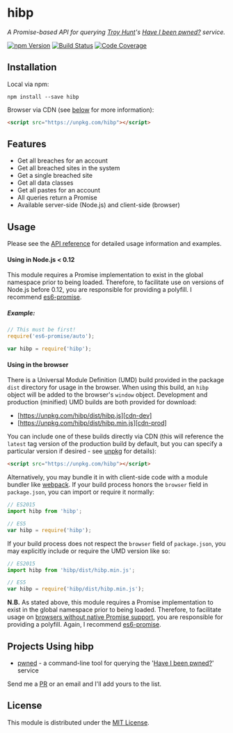 # hibp

*A Promise-based API for querying [Troy Hunt][troy]'s
[Have I been pwned?][haveibeenpwned] service.*

[![npm Version][npm-image]][npm-url]
[![Build Status][travis-image]][travis-url]
[![Code Coverage][coveralls-image]][coveralls-url]

## Installation

Local via npm:

```shell
npm install --save hibp
```

Browser via CDN (see [below](#using-in-the-browser) for more information):

```html
<script src="https://unpkg.com/hibp"></script>
```

## Features

* Get all breaches for an account
* Get all breached sites in the system
* Get a single breached site
* Get all data classes
* Get all pastes for an account
* All queries return a Promise
* Available server-side (Node.js) and client-side (browser)

## Usage

Please see the [API reference](API.md) for detailed usage information and
examples.

#### Using in Node.js < 0.12

This module requires a Promise implementation to exist in the global namespace
prior to being loaded. Therefore, to facilitate use on versions of Node.js
before 0.12, you are responsible for providing a polyfill. I recommend
[es6-promise][es6-promise].

##### Example:

```javascript
// This must be first!
require('es6-promise/auto');

var hibp = require('hibp');
```

#### Using in the browser

There is a Universal Module Definition (UMD) build provided in the package
`dist` directory for usage in the browser. When using this build, an `hibp`
object will be added to the browser's `window` object. Development and
production (minified) UMD builds are both provided for download:

* [https://unpkg.com/hibp/dist/hibp.js][cdn-dev]
* [https://unpkg.com/hibp/dist/hibp.min.js][cdn-prod]

You can include one of these builds directly via CDN (this will reference the
`latest` tag version of the production build by default, but you can specify a
particular version if desired - see [unpkg][unpkg] for details):

```html
<script src="https://unpkg.com/hibp"></script>
```

Alternatively, you may bundle it in with client-side code with a module bundler
like [webpack][webpack]. If your build process honors the
`browser` field in `package.json`, you can import or require it normally:

```javascript
// ES2015
import hibp from 'hibp';

// ES5
var hibp = require('hibp');
```

If your build process does not respect the `browser` field of `package.json`,
you may explicitly include or require the UMD version like so:

```javascript
// ES2015
import hibp from 'hibp/dist/hibp.min.js';

// ES5
var hibp = require('hibp/dist/hibp.min.js');
```

**N.B.** As stated above, this module requires a Promise implementation to
exist in the global namespace prior to being loaded. Therefore, to facilitate
usage on [browsers without native Promise support][caniuse-promise], you are
responsible for providing a polyfill. Again, I recommend
[es6-promise][es6-promise].

## Projects Using hibp

* [pwned][pwned] - a command-line tool for querying the
  '[Have I been pwned?][haveibeenpwned]' service

Send me a [PR][pulls] or an email and I'll add yours to the list.

## License

This module is distributed under the [MIT License](LICENSE.txt).

[npm-image]: https://img.shields.io/npm/v/hibp.svg?style=flat-square
[npm-url]: https://www.npmjs.com/package/hibp
[travis-image]: https://img.shields.io/travis/wKovacs64/hibp.svg?style=flat-square
[travis-url]: https://travis-ci.org/wKovacs64/hibp
[coveralls-image]: https://img.shields.io/coveralls/wKovacs64/hibp.svg?style=flat-square
[coveralls-url]: https://coveralls.io/github/wKovacs64/hibp
[troy]: http://www.troyhunt.com
[haveibeenpwned]: https://haveibeenpwned.com
[es6-promise]: https://github.com/stefanpenner/es6-promise
[unpkg]: https://unpkg.com
[webpack]: https://webpack.github.io
[cdn-dev]: https://unpkg.com/hibp/dist/hibp.js
[cdn-prod]: https://unpkg.com/hibp/dist/hibp.min.js
[caniuse-promise]: http://caniuse.com/#search=promise
[pwned]: https://github.com/wKovacs64/pwned
[pulls]: https://github.com/wKovacs64/hibp/pulls
